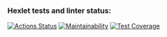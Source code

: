 ### Hexlet tests and linter status:
[![Actions Status](https://github.com/Gamabyta24/python-project-50/actions/workflows/hexlet-check.yml/badge.svg)](https://github.com/Gamabyta24/python-project-50/actions)
[![Maintainability](https://api.codeclimate.com/v1/badges/64cbc6d8086ea5653313/maintainability)](https://codeclimate.com/github/Gamabyta24/python-project-50/maintainability)
[![Test Coverage](https://api.codeclimate.com/v1/badges/64cbc6d8086ea5653313/test_coverage)](https://codeclimate.com/github/Gamabyta24/python-project-50/test_coverage)